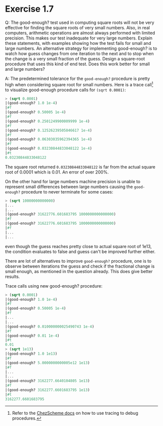 # Exercise 1.7

Q: The good-enough? test used in computing square roots will not be very effective for finding the square roots of very small numbers. Also, in real computers, arithmetic operations are almost always performed with limited precision. This makes our test inadequate for very large numbers. Explain these statements, with examples showing how the test fails for small and large numbers. An alternative strategy for implementing good-enough? is to watch how guess changes from one iteration to the next and to stop when the change is a very small fraction of the guess. Design a square-root procedure that uses this kind of end test. Does this work better for small and large numbers?

A: The predetermined tolerance for the `good-enough?` procedure is pretty high when considering square root for small numbers. Here is a trace call[^1] to visualize good-enough procedure calls for `(sqrt 0.0001)`:
```scheme
> (sqrt 0.0001)
|(good-enough? 1.0 1e-4)
|#f
|(good-enough? 0.50005 1e-4)
|#f
|(good-enough? 0.2501249900009999 1e-4)
|#f
|(good-enough? 0.12526239505846617 1e-4)
|#f
|(good-enough? 0.06303035962394365 1e-4)
|#f
|(good-enough? 0.03230844833048122 1e-4)
|#t
0.03230844833048122
```
The square root returned `0.03230844833048122` is far from the actual square root of 0.0001 which is 0.01. An error of over 200%.

On the other hand for large numbers machine precision is unable to represent small differences between large numbers causing the `good-enough?` procedure to never terminate for some cases:
```scheme
> (sqrt 10000000000000)
|...
|...
|(good-enough? 31622776.601683795 1000000000000000)
|#f
|(good-enough? 31622776.601683795 1000000000000000)
|#f
|...
|...
```
even though the guess reaches pretty close to actual square root of 1e13, the condition evaluates to false and guess can't be improved further either.

There are lot of alternatives to improve `good-enough?` procedure, one is to observe between iterations the guess and check if the fractional change is small enough, as mentioned in the question already. This does give better results.

Trace calls using new good-enough? procedure:
```scheme
> (sqrt 0.0001)
|(good-enough? 1.0 1e-4)
|#f
|(good-enough? 0.50005 1e-4)
|#f
|...
|...
|(good-enough? 0.010000000025490743 1e-4)
|#f
|(good-enough? 0.01 1e-4)
|#t
0.01
> (sqrt 1e13)
|(good-enough? 1.0 1e13)
|#f
|(good-enough? 5.0000000000005e12 1e13)
|#f
|...
|...
|(good-enough? 3162277.6640104805 1e13)
|#f
|(good-enough? 3162277.6601683795 1e13)
|#t
3162277.6601683795
```

[^1]: Refer to the [ChezScheme docs](http://cisco.github.io/ChezScheme/csug9.5/debug.html#./debug:h1) on how to use tracing to debug procedures.
